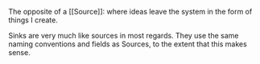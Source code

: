 
The opposite of a [[Source]]: where ideas leave the system in the form of things I create.

Sinks are very much like sources in most regards. They use the same naming conventions and fields as Sources, to the extent that this makes sense.
